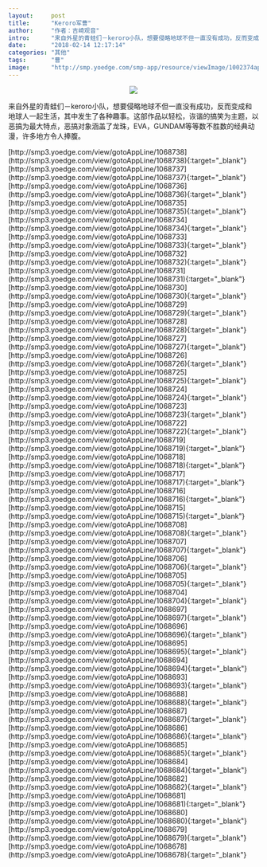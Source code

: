 ```yaml
---
layout:     post
title:      "Keroro军曹"
author:     "作者：吉崎观音"
intro:      "来自外星的青蛙们－keroro小队，想要侵略地球不但一直没有成功，反而变成和地球人一起生活，其中发生了各种趣事。这部作品以轻松，诙谐的搞笑为主题，以恶搞为最大特点，恶搞对象涵盖了龙珠，EVA，GUNDAM等等数不胜数的经典动漫，许多地方令人捧腹。"
date:       "2018-02-14 12:17:14"
categories: "其他"
tags:       "曹"
image:      "http://smp.yoedge.com/smp-app/resource/viewImage/1002374appline.png"
---
```

<div style="text-align: center">
<p><img src="http://smp.yoedge.com/smp-app/resource/viewImage/1002374appline.png"/></p>
</div>
<p class="post-meta">
<span>来自外星的青蛙们－keroro小队，想要侵略地球不但一直没有成功，反而变成和地球人一起生活，其中发生了各种趣事。这部作品以轻松，诙谐的搞笑为主题，以恶搞为最大特点，恶搞对象涵盖了龙珠，EVA，GUNDAM等等数不胜数的经典动漫，许多地方令人捧腹。</span>
</p>
[http://smp3.yoedge.com/view/gotoAppLine/1068738](http://smp3.yoedge.com/view/gotoAppLine/1068738){:target="_blank"}
[http://smp3.yoedge.com/view/gotoAppLine/1068737](http://smp3.yoedge.com/view/gotoAppLine/1068737){:target="_blank"}
[http://smp3.yoedge.com/view/gotoAppLine/1068736](http://smp3.yoedge.com/view/gotoAppLine/1068736){:target="_blank"}
[http://smp3.yoedge.com/view/gotoAppLine/1068735](http://smp3.yoedge.com/view/gotoAppLine/1068735){:target="_blank"}
[http://smp3.yoedge.com/view/gotoAppLine/1068734](http://smp3.yoedge.com/view/gotoAppLine/1068734){:target="_blank"}
[http://smp3.yoedge.com/view/gotoAppLine/1068733](http://smp3.yoedge.com/view/gotoAppLine/1068733){:target="_blank"}
[http://smp3.yoedge.com/view/gotoAppLine/1068732](http://smp3.yoedge.com/view/gotoAppLine/1068732){:target="_blank"}
[http://smp3.yoedge.com/view/gotoAppLine/1068731](http://smp3.yoedge.com/view/gotoAppLine/1068731){:target="_blank"}
[http://smp3.yoedge.com/view/gotoAppLine/1068730](http://smp3.yoedge.com/view/gotoAppLine/1068730){:target="_blank"}
[http://smp3.yoedge.com/view/gotoAppLine/1068729](http://smp3.yoedge.com/view/gotoAppLine/1068729){:target="_blank"}
[http://smp3.yoedge.com/view/gotoAppLine/1068728](http://smp3.yoedge.com/view/gotoAppLine/1068728){:target="_blank"}
[http://smp3.yoedge.com/view/gotoAppLine/1068727](http://smp3.yoedge.com/view/gotoAppLine/1068727){:target="_blank"}
[http://smp3.yoedge.com/view/gotoAppLine/1068726](http://smp3.yoedge.com/view/gotoAppLine/1068726){:target="_blank"}
[http://smp3.yoedge.com/view/gotoAppLine/1068725](http://smp3.yoedge.com/view/gotoAppLine/1068725){:target="_blank"}
[http://smp3.yoedge.com/view/gotoAppLine/1068724](http://smp3.yoedge.com/view/gotoAppLine/1068724){:target="_blank"}
[http://smp3.yoedge.com/view/gotoAppLine/1068723](http://smp3.yoedge.com/view/gotoAppLine/1068723){:target="_blank"}
[http://smp3.yoedge.com/view/gotoAppLine/1068722](http://smp3.yoedge.com/view/gotoAppLine/1068722){:target="_blank"}
[http://smp3.yoedge.com/view/gotoAppLine/1068719](http://smp3.yoedge.com/view/gotoAppLine/1068719){:target="_blank"}
[http://smp3.yoedge.com/view/gotoAppLine/1068718](http://smp3.yoedge.com/view/gotoAppLine/1068718){:target="_blank"}
[http://smp3.yoedge.com/view/gotoAppLine/1068717](http://smp3.yoedge.com/view/gotoAppLine/1068717){:target="_blank"}
[http://smp3.yoedge.com/view/gotoAppLine/1068716](http://smp3.yoedge.com/view/gotoAppLine/1068716){:target="_blank"}
[http://smp3.yoedge.com/view/gotoAppLine/1068715](http://smp3.yoedge.com/view/gotoAppLine/1068715){:target="_blank"}
[http://smp3.yoedge.com/view/gotoAppLine/1068708](http://smp3.yoedge.com/view/gotoAppLine/1068708){:target="_blank"}
[http://smp3.yoedge.com/view/gotoAppLine/1068707](http://smp3.yoedge.com/view/gotoAppLine/1068707){:target="_blank"}
[http://smp3.yoedge.com/view/gotoAppLine/1068706](http://smp3.yoedge.com/view/gotoAppLine/1068706){:target="_blank"}
[http://smp3.yoedge.com/view/gotoAppLine/1068705](http://smp3.yoedge.com/view/gotoAppLine/1068705){:target="_blank"}
[http://smp3.yoedge.com/view/gotoAppLine/1068704](http://smp3.yoedge.com/view/gotoAppLine/1068704){:target="_blank"}
[http://smp3.yoedge.com/view/gotoAppLine/1068697](http://smp3.yoedge.com/view/gotoAppLine/1068697){:target="_blank"}
[http://smp3.yoedge.com/view/gotoAppLine/1068696](http://smp3.yoedge.com/view/gotoAppLine/1068696){:target="_blank"}
[http://smp3.yoedge.com/view/gotoAppLine/1068695](http://smp3.yoedge.com/view/gotoAppLine/1068695){:target="_blank"}
[http://smp3.yoedge.com/view/gotoAppLine/1068694](http://smp3.yoedge.com/view/gotoAppLine/1068694){:target="_blank"}
[http://smp3.yoedge.com/view/gotoAppLine/1068693](http://smp3.yoedge.com/view/gotoAppLine/1068693){:target="_blank"}
[http://smp3.yoedge.com/view/gotoAppLine/1068688](http://smp3.yoedge.com/view/gotoAppLine/1068688){:target="_blank"}
[http://smp3.yoedge.com/view/gotoAppLine/1068687](http://smp3.yoedge.com/view/gotoAppLine/1068687){:target="_blank"}
[http://smp3.yoedge.com/view/gotoAppLine/1068686](http://smp3.yoedge.com/view/gotoAppLine/1068686){:target="_blank"}
[http://smp3.yoedge.com/view/gotoAppLine/1068685](http://smp3.yoedge.com/view/gotoAppLine/1068685){:target="_blank"}
[http://smp3.yoedge.com/view/gotoAppLine/1068684](http://smp3.yoedge.com/view/gotoAppLine/1068684){:target="_blank"}
[http://smp3.yoedge.com/view/gotoAppLine/1068682](http://smp3.yoedge.com/view/gotoAppLine/1068682){:target="_blank"}
[http://smp3.yoedge.com/view/gotoAppLine/1068681](http://smp3.yoedge.com/view/gotoAppLine/1068681){:target="_blank"}
[http://smp3.yoedge.com/view/gotoAppLine/1068680](http://smp3.yoedge.com/view/gotoAppLine/1068680){:target="_blank"}
[http://smp3.yoedge.com/view/gotoAppLine/1068679](http://smp3.yoedge.com/view/gotoAppLine/1068679){:target="_blank"}
[http://smp3.yoedge.com/view/gotoAppLine/1068678](http://smp3.yoedge.com/view/gotoAppLine/1068678){:target="_blank"}


